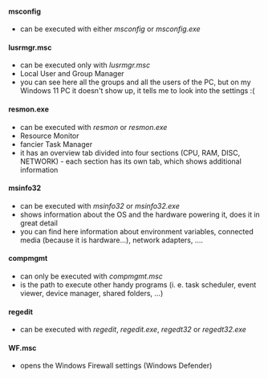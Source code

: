 #### msconfig
- can be executed with either *msconfig* or *msconfig.exe*
#### lusrmgr.msc
- can be executed only with *lusrmgr.msc*
- Local User and Group Manager
- you can see here all the groups and all the users of the PC, but on my Windows 11 PC it doesn't show up, it tells me to look into the settings :(
#### resmon.exe
- can be executed with *resmon* or *resmon.exe*
- Resource Monitor
- fancier Task Manager
- it has an overview tab divided into four sections (CPU, RAM, DISC, NETWORK) - each section has its own tab, which shows additional information
#### msinfo32
- can be executed with *msinfo32* or *msinfo32.exe*
- shows information about the OS and the hardware powering it, does it in great detail
- you can find here information about environment variables, connected media (because it is hardware...), network adapters, ....
#### compmgmt
- can only be executed with *compmgmt.msc*
- is the path to execute other handy programs (i. e. task scheduler, event viewer, device manager, shared folders, ...)
#### regedit
- can be executed with *regedit*, *regedit.exe*, *regedt32* or *regedt32.exe*
#### WF.msc
- opens the Windows Firewall settings (Windows Defender)